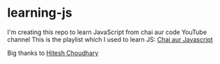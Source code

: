 # learning-js
I'm creating this repo to learn JavaScript from chai aur code YouTube channel
This is the playlist which I used to learn JS: [Chai aur Javascript](https://www.youtube.com/playlist?list=PLu71SKxNbfoBuX3f4EOACle2y-tRC5Q37)

Big thanks to [Hitesh Choudhary](https://github.com/hiteshchoudhary)
